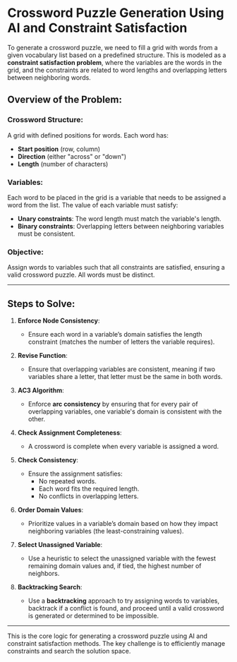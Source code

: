 # Crossword Puzzle Generation Using AI and Constraint Satisfaction

To generate a crossword puzzle, we need to fill a grid with words from a given vocabulary list based on a predefined structure. This is modeled as a **constraint satisfaction problem**, where the variables are the words in the grid, and the constraints are related to word lengths and overlapping letters between neighboring words.

## Overview of the Problem:

### Crossword Structure:
A grid with defined positions for words. Each word has:
- **Start position** (row, column)
- **Direction** (either "across" or "down")
- **Length** (number of characters)

### Variables:
Each word to be placed in the grid is a variable that needs to be assigned a word from the list. The value of each variable must satisfy:
- **Unary constraints**: The word length must match the variable's length.
- **Binary constraints**: Overlapping letters between neighboring variables must be consistent.

### Objective:
Assign words to variables such that all constraints are satisfied, ensuring a valid crossword puzzle. All words must be distinct.

---

## Steps to Solve:

1. **Enforce Node Consistency**: 
   - Ensure each word in a variable’s domain satisfies the length constraint (matches the number of letters the variable requires).

2. **Revise Function**: 
   - Ensure that overlapping variables are consistent, meaning if two variables share a letter, that letter must be the same in both words.

3. **AC3 Algorithm**: 
   - Enforce **arc consistency** by ensuring that for every pair of overlapping variables, one variable's domain is consistent with the other.

4. **Check Assignment Completeness**: 
   - A crossword is complete when every variable is assigned a word.

5. **Check Consistency**: 
   - Ensure the assignment satisfies:
     - No repeated words.
     - Each word fits the required length.
     - No conflicts in overlapping letters.

6. **Order Domain Values**: 
   - Prioritize values in a variable’s domain based on how they impact neighboring variables (the least-constraining values).

7. **Select Unassigned Variable**: 
   - Use a heuristic to select the unassigned variable with the fewest remaining domain values and, if tied, the highest number of neighbors.

8. **Backtracking Search**: 
   - Use a **backtracking** approach to try assigning words to variables, backtrack if a conflict is found, and proceed until a valid crossword is generated or determined to be impossible.

---

This is the core logic for generating a crossword puzzle using AI and constraint satisfaction methods. The key challenge is to efficiently manage constraints and search the solution space.

